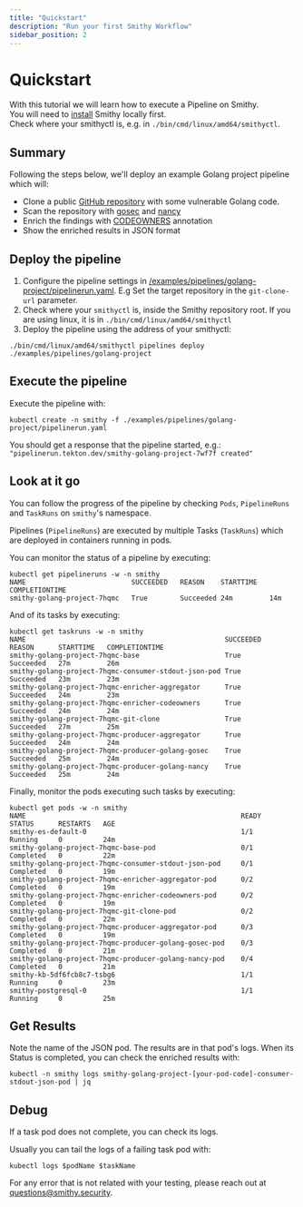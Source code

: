 ```yaml
---
title: "Quickstart"
description: "Run your first Smithy Workflow"
sidebar_position: 2
---
```

# Quickstart 

With this tutorial we will learn how to execute a Pipeline on Smithy.  
You will need to [install](http://localhost:3000/docs/oss/installation) Smithy locally first.  
Check where your smithyctl is, e.g. in `./bin/cmd/linux/amd64/smithyctl`.

## Summary

Following the steps below, we'll deploy an example Golang project
pipeline which will:

* Clone a public [GitHub repository](https://github.com/sqreen/go-dvwa.git) with some vulnerable Golang code. 
* Scan the repository with [gosec](https://github.com/securego/gosec)
  and [nancy](https://github.com/sonatype-nexus-community/nancy)
* Enrich the findings with [CODEOWNERS](https://docs.github.com/en/repositories/managing-your-repositorys-settings-and-features/customizing-your-repository/about-code-owners) annotation
* Show the enriched results in JSON format

## Deploy the pipeline

1. Configure the pipeline settings in [/examples/pipelines/golang-project/pipelinerun.yaml](https://github.com/smithy-security/smithy/blob/main/examples/pipelines/golang-project/pipelinerun.yaml). E.g Set the target repository in the `git-clone-url`
   parameter.
2. Check where your `smithyctl` is, inside the Smithy repository root. If you are using linux, it is in `./bin/cmd/linux/amd64/smithyctl`
3. Deploy the pipeline using the address of your smithyctl:
```
./bin/cmd/linux/amd64/smithyctl pipelines deploy ./examples/pipelines/golang-project
```

## Execute the pipeline

Execute the pipeline with:
```
kubectl create -n smithy -f ./examples/pipelines/golang-project/pipelinerun.yaml
```
You should get a response that the pipeline started, e.g.: `"pipelinerun.tekton.dev/smithy-golang-project-7wf7f created"`

## Look at it go

You can follow the progress of the pipeline by checking
`Pods`, `PipelineRuns` and `TaskRuns` on `smithy`'s namespace.

Pipelines (`PipelineRuns`) are executed by multiple Tasks (`TaskRuns`)
which are deployed in containers running in pods.

You can monitor the status of a pipeline by executing:

```shell
kubectl get pipelineruns -w -n smithy
NAME                          SUCCEEDED   REASON    STARTTIME   COMPLETIONTIME
smithy-golang-project-7hqmc   True        Succeeded 24m         14m
```

And of its tasks by executing:

```shell
kubectl get taskruns -w -n smithy
NAME                                                 SUCCEEDED   REASON      STARTTIME   COMPLETIONTIME
smithy-golang-project-7hqmc-base                     True        Succeeded   27m         26m
smithy-golang-project-7hqmc-consumer-stdout-json-pod True        Succeeded   23m         23m
smithy-golang-project-7hqmc-enricher-aggregator      True        Succeeded   24m         23m
smithy-golang-project-7hqmc-enricher-codeowners      True        Succeeded   24m         24m
smithy-golang-project-7hqmc-git-clone                True        Succeeded   27m         25m
smithy-golang-project-7hqmc-producer-aggregator      True        Succeeded   24m         24m
smithy-golang-project-7hqmc-producer-golang-gosec    True        Succeeded   25m         24m
smithy-golang-project-7hqmc-producer-golang-nancy    True        Succeeded   25m         24m
```

Finally, monitor the pods executing such tasks by executing:

```shell
kubectl get pods -w -n smithy
NAME                                                     READY   STATUS      RESTARTS   AGE
smithy-es-default-0                                      1/1     Running     0          24m
smithy-golang-project-7hqmc-base-pod                     0/1     Completed   0          22m
smithy-golang-project-7hqmc-consumer-stdout-json-pod     0/1     Completed   0          19m
smithy-golang-project-7hqmc-enricher-aggregator-pod      0/2     Completed   0          19m
smithy-golang-project-7hqmc-enricher-codeowners-pod      0/2     Completed   0          19m
smithy-golang-project-7hqmc-git-clone-pod                0/2     Completed   0          22m
smithy-golang-project-7hqmc-producer-aggregator-pod      0/3     Completed   0          19m
smithy-golang-project-7hqmc-producer-golang-gosec-pod    0/3     Completed   0          21m
smithy-golang-project-7hqmc-producer-golang-nancy-pod    0/4     Completed   0          21m
smithy-kb-5df6fcb8c7-tsbg6                               1/1     Running     0          23m
smithy-postgresql-0                                      1/1     Running     0          25m
```

## Get Results
Note the name of the JSON pod. The results are in that pod's logs.
When its Status is completed, you can check the enriched results with:

```shell
kubectl -n smithy logs smithy-golang-project-[your-pod-code]-consumer-stdout-json-pod | jq
```

## Debug

If a task pod does not complete, you can check its logs.

Usually you can tail the logs of a failing task pod with:

```shell
kubectl logs $podName $taskName 
```

For any error that is not related with your testing, please reach out at [questions@smithy.security](mailto:questions@smithy.security).
